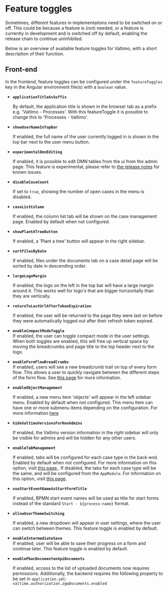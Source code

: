 # Feature toggles

Sometimes, different features in implementations need to be switched on or off. This could be because a feature is (not) needed, or a feature is currently in development and is switched off by default, enabling the release chain to continue uninhibited.

Below is an overview of available feature toggles for Valtimo, with a short description of their function.

## Front-end

In the frontend, feature toggles can be configured under the `featureToggles` key in the Angular environment file(s) with a `boolean` value.

*   **`applicationTitleAsSuffix`**

    By default, the application title is shown in the browser tab as a prefix e.g. 'Valtimo - Processes'. With this featureToggle it is possible to change this to 'Processes - Valtimo'.
*   **`showUserNameInTopBar`**

    If enabled, the full name of the user currently logged in is shown in the top bar next to the user menu button.
*   **`experimentalDmnEditing`**

    If enabled, it is possible to edit DMN tables from the ui from the admin page. This feature is experimental, please refer to [the release notes](../../release-notes/9.x.x/9.20.0-5.9.1/valtimo-frontend-libraries.md) for known issues.
*   **`disableCaseCount`**

    If set to `true`, showing the number of open cases in the menu is disabled.
*   **`caseListColumn`**

    If enabled, the column list tab will be shown on the case management page. Enabled by default when not configured.
*   **`showPlantATreeButton`**

    If enabled, a 'Plant a tree' button will appear in the right sidebar.
*   **`sortFilesByDate`**

    If enabled, files under the documents tab on a case detail page will be sorted by date in descending order.
*   **`largeLogoMargin`**

    If enabled, the logo on the left in the top bar will have a large margin around it. This works well for logo's that are bigger horizontally than they are vertically.
*   **`returnToLastUrlAfterTokenExpiration`**

    If enabled, the user will be returned to the page they were last on before they were automatically logged out after their refresh token expired.
* **`enableCompactModeToggle`** \
  If enabled, the user can toggle compact mode in the user settings. When both toggles are enabled, this will free up vertical space by moving the breadcrumbs and page title to the top header next to the logo.&#x20;
* **`enableFormFlowBreadCrumbs`** \
  If enabled, users will see a new breadcrumb trail on top of every form flow. This allows a user to quickly navigate between the different steps of the form flow. See [this page](../../features/case/form-flow.md#bread-crumbs) for more information.
*   **`enableObjectManagement`**

    If enabled, a new menu item 'objects' will appear in the left sidebar menu. Enabled by default when not configured. This menu item can have one or more submenu items depending on the configuration. For more information [here](../../fundamentals/getting-started/modules/zgw/object-management.md)
*   **`hideValtimoVersionsForNonAdmins`**

    If enabled, the Valtimo version information in the right sidebar will only be visible for admins and will be hidden for any other users.
*   **`enableTabManagement`**

    If enabled, tabs will be configured for each case type in the back-end. Enabled by default when not configured. For more information on this option, visit [this page ](../../features/case/for-developers/case-tabs.md). If disabled, the tabs for each case type will be the same, and will be configured from the `AppModule`. For information on this option, visit [this page](https://github.com/valtimo-platform/valtimo-documentation/blob/main/running-valtimo/application-configuration/broken-reference/README.md).
*   **`useStartEventNameAsStartFormTitle`**

    If enabled, BPMN start event names will be used as title for start forms instead of the standard `Start - ${process-name}` format.
*   **`allowUserThemeSwitching`**

    If enabled, a new dropdown will appear in user settings, where the user can switch between themes. This feature toggle is enabled by default.
* **`enableIntermediateSave`** \
  If enabled, user will be able to save their progress on a form and continue later. This feature toggle is enabled by default.
*   **`enablePbacDocumentenApiDocuments`**

    If enabled, access to the list of uploaded documents now requires permissions. Additionally, the backend requires the following property to be set in `application.yml`:\
    `valtimo.authorization.zgwDocuments.enabled`
